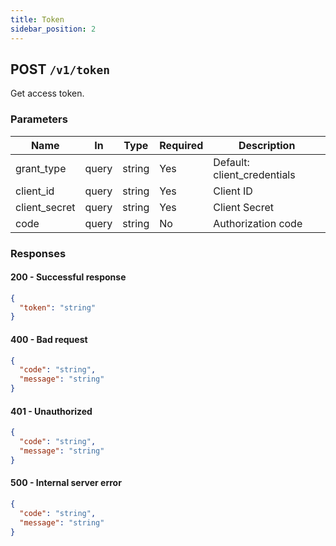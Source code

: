 ```yaml
---
title: Token
sidebar_position: 2
---
```


## POST `/v1/token`

Get access token.

### Parameters

| Name          | In     | Type   | Required | Description                 |
|---------------|--------|--------|----------|-----------------------------|
| grant_type    | query  | string | Yes      | Default: client_credentials |
| client_id     | query  | string | Yes      | Client ID                   |
| client_secret | query  | string | Yes      | Client Secret               |
| code          | query  | string | No       | Authorization code          |

### Responses

#### 200 - Successful response

```json
{
  "token": "string"
}
```

#### 400 - Bad request

```json
{
  "code": "string",
  "message": "string"
}
```

#### 401 - Unauthorized

```json
{
  "code": "string",
  "message": "string"
}
```

#### 500 - Internal server error

```json
{
  "code": "string",
  "message": "string"
}
``` 